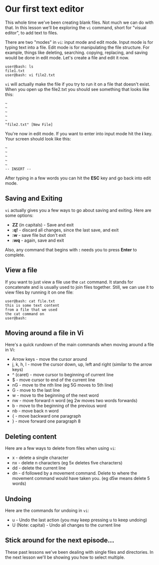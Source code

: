 # Our first text editor  
This whole time we've been creating blank files. Not much we can do with that. In this lesson we'll be exploring the `vi` command, short for "visual editor", to add text to files.  

There are two "modes" in `vi`: input mode and edit mode. Input mode is for typing text into a file. Edit mode is for manipulating the file structure. For example, things like deleting, searching. copying, replacing, and saving would be done in edit mode. Let's create a file and edit it now.
```console
user@bash: ls
file1.txt
user@bash: vi file2.txt
```
`vi` will actually make the file if you try to run it on a file that doesn't exist. When you open up the file2.txt you should see something that looks like this:
```console
~
~
~
~
~
"file2.txt" [New File]
```
You're now in edit mode. If you want to enter into input mode hit the **i** key. Your screen should look like this:
```console
~
~
~
~
~
-- INSERT --
```
After typing in a few words you can hit the **ESC** key and go back into edit mode.

## Saving and Exiting
`vi` actually gives you a few ways to go about saving and exiting. Here are some options:
* __ZZ__ (in capitals) - Save and exit
* __:q!__ - discard all changes, since the last save, and exit
* __:w__ - save file but don't exit
* __:wq__ - again, save and exit

Also, any command that begins with __:__ needs you to press **Enter** to complete.

## View a file
If you want to just view a file use the `cat` command. It stands for concatenate and is usually used to join files together. Still, we can use it to view files by running it on one file:
```console
user@bash: cat file.txt
this is some text content
from a file that we used
the cat command on
user@bash: 
```

## Moving around a file in Vi
Here's a quick rundown of the main commands when moving around a file in Vi:
* Arrow keys - move the cursor around
* j, k, h, l - move the cursor down, up, left and right (similar to the arrow keys)
* ^ (caret) - move cursor to beginning of current line
* $ - move cursor to end of the current line
* nG - move to the nth line (eg 5G moves to 5th line)
* G - move to the last line
* w - move to the beginning of the next word
* nw - move forward n word (eg 2w moves two words forwards)
* b - move to the beginning of the previous word
* nb - move back n word
* { - move backward one paragraph
* } - move forward one paragraph 8

## Deleting content
Here are a few ways to delete from files when using `vi`:
* x - delete a single character
* nx - delete n characters (eg 5x deletes five characters)
* dd - delete the current line
* dn - d followed by a movement command. Delete to where the movement command would have taken you. (eg d5w means delete 5 words)

## Undoing
Here are the commands for undoing in `vi`:
* u - Undo the last action (you may keep pressing u to keep undoing)
* U (Note: capital) - Undo all changes to the current line

## Stick around for the next episode...
These past lessons we've been dealing with single files and directories. In the next lesson we'll be showing you how to select multiple.
